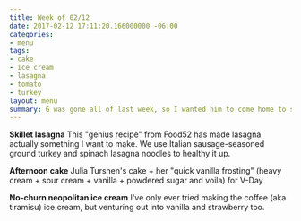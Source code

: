 ```yaml
---
title: Week of 02/12
date: 2017-02-12 17:11:20.166000000 -06:00
categories:
- menu
tags:
- cake
- ice cream
- lasagna
- tomato
- turkey
layout: menu
summary: G was gone all of last week, so I wanted him to come home to something tasty. Plus, Valentine's Day. So, cake. And lasagna.
---
```


**Skillet lasagna** This "genius recipe" from Food52 has made lasagna actually something I want to make. We use Italian sausage-seasoned ground turkey and spinach lasagna noodles to healthy it up.

**Afternoon cake** Julia Turshen's cake + her "quick vanilla frosting" (heavy cream + sour cream + vanilla + powdered sugar and voila) for V-Day

**No-churn neopolitan ice cream** I've only ever tried making the coffee (aka tiramisu) ice cream, but venturing out into vanilla and strawberry too.
